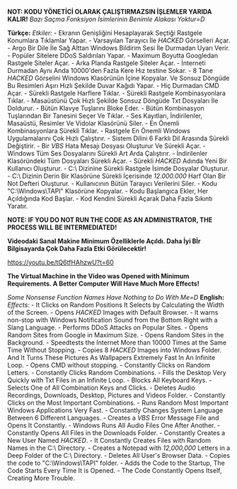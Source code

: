 **NOT: KODU YÖNETİCİ OLARAK ÇALIŞTIRMAZSIN İŞLEMLER YARIDA KALIR!**
*Bazı Saçma Fonksiyon İsimlerinin Benimle Alakası Yoktur=D*

**Türkçe:**
  *Etkiler:*
     - Ekranın Genişliğini Hesaplayarak Seçtiği Rastgele Konumlara Tıklamlar Yapar.
     - Varsayılan Tarayıcı İle *HACKED* Görselleri Açar.
     - Argo Bir Dile İle Sağ Alttan Windows Bildirim Sesi İle Durmadan Uyarı Verir.
     - Popüler Sitelere DDoS Saldırıları Yapar.
     - Maximum Boyutta Googledan Rastgele Siteler Açar.
     - Arka Planda Rastgele Siteler Açar.
     - İnterneti Durmadan Aynı Anda 10000'den Fazla Kere Hız testine Sokar.
     - 8 Tane *HACKED* Görselini Windows Klasörünün İçine Kopyalar. Ve Sonsuz Döngüde Bu Resimleri Aşırı Hızlı Şekilde Duvar Kağıdı Yapar.
     - Hiç Durmadan CMD Açar.
     - Sürekli Rastgele Harflere Tıklar.
     - Sürekli Rastgele Kombinasyonlara Tıklar.
     - Masaüstünü Çok Hızlı Şekilde Sonsuz Döngüde Txt Dosyaları İle Doldurur.
     - Bütün Klavye Tuşlarını Bloke Eder.
     - Bütün Kombinasyon Tuşlarından Bir Tanesini Seçer Ve Tıklar.
     - Ses Kayıtları, İndirilenler, Masaüstü, Resimler Ve Vidolar Klasörünü Siler.
     - En Önemli Kombinasyonlara Sürekli Tıklar.
     - Rastgele En Önemli Windows Uygulamalarını Çok Hızlı Çalıştırır.
     - Sistem Dilini 6 Farklı Dil Arasında Sürekli Değiştirir.
     - Bir *VBS* Hata Mesajı Dosyası Oluşturur Ve Sürekli Açar.
     - Windows Tüm Ses Dosyalarını Sürekli Art Arda Çalıştırır.
     - İndirilenler Klasöründeki Tüm Dosyaları Sürekli Açar.
     - Sürekli *HACKED* Adında Yeni Bir Kullanıcı Oluşturur.
     - C:\ Dizinine Sürekli Rastgele İsimde Dosyalar Oluşturur.
     - C:\ Dizinin Derin Bir Klasörüne Sürekli İçerisinde *12.000.000* Harf Olan Bir Not Defteri Oluşturur.
     - Kullanıcının Bütün Tarayıcı Verilerini Siler.
     - Kodu "C:\Windows\TAPI" Klasörüne Kopyalar.
     - Kodu Başlangıca Ekler, Her Açıldığında Kod Başlar.
     - Kod Kendini Sürekli Açarak Daha Fazla Sıkıntı Yaratır.

**NOTE: IF YOU DO NOT RUN THE CODE AS AN ADMINISTRATOR, THE PROCESS WILL BE INTERMEDIATED!**


**Videodaki Sanal Makine Minimum Özelliklerle Açıldı. Daha İyi Bİr Bilgisayarda Çok Daha Fazla Etki Görülecektir!**

https://youtu.be/tQ6tfHAhzwU?t=60

**The Virtual Machine in the Video was Opened with Minimum Requirements. A Better Computer Will Have Much More Effects!**

*Some Nonsense Function Names Have Nothing to Do With Me=D*
**English:**
  *Effects:*
     - It Clicks on Random Positions It Selects by Calculating the Width of the Screen.
     - Opens *HACKED* Images with Default Browser.
     - It warns non-stop with Windows Notification Sound from the Bottom Right with a Slang Language.
     - Performs DDoS Attacks on Popular Sites.
     - Opens Random Sites from Google in Maximum Size.
     - Opens Random Sites in the Background.
     - Speed ​​tests the Internet More than 10000 Times at the Same Time Without Stopping.
     - Copies 8 *HACKED* Images into Windows Folder. And It Turns These Pictures As Wallpapers Extremely Fast In An Infinite Loop.
     - Opens CMD without stopping.
     - Constantly Clicks on Random Letters.
     - Constantly Clicks Random Combinations.
     - Fills the Desktop Very Quickly with Txt Files in an Infinite Loop.
     - Blocks All Keyboard Keys.
     - Selects One of All Combination Keys and Clicks.
     - Deletes Audio Recordings, Downloads, Desktop, Pictures and Videos Folder.
     - Constantly Clicks on the Most Important Combinations.
     - Runs Random Most Important Windows Applications Very Fast.
     - Constantly Changes System Language Between 6 Different Languages.
     - Creates a *VBS* Error Message File and Opens It Constantly.
     - Windows Runs All Audio Files One After Another.
     - Constantly Opens All Files in the Downloads Folder.
     - Constantly Creates a New User Named *HACKED*.
     - It Constantly Creates Files with Random Names in the C:\ Directory.
     - Creates a Notepad with *12,000,000* Letters in a Deep Folder of the C:\ Directory.
     - Deletes All User's Browser Data.
     - Copies the code to "C:\Windows\TAPI" folder.
     - Adds the Code to the Startup, The Code Starts Every Time It is Opened.
     - The Code Constantly Opens Itself, Creating More Trouble.
